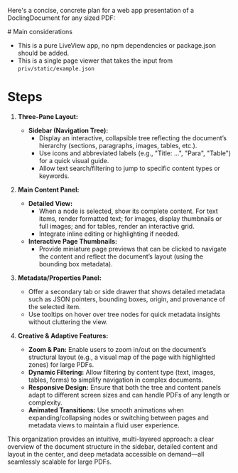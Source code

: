 Here's a concise, concrete plan for a web app presentation of a DoclingDocument for any sized PDF:

# Main considerations

- This is a pure LiveView app, no npm dependencies or package.json should be added.
- This is a single page viewer that takes the input from `priv/static/example.json`

# Steps

1. **Three-Pane Layout:**

   - **Sidebar (Navigation Tree):**
     - Display an interactive, collapsible tree reflecting the document’s hierarchy (sections, paragraphs, images, tables, etc.).
     - Use icons and abbreviated labels (e.g., "Title: ...", "Para", "Table") for a quick visual guide.
     - Allow text search/filtering to jump to specific content types or keywords.

2. **Main Content Panel:**

   - **Detailed View:**
     - When a node is selected, show its complete content. For text items, render formatted text; for images, display thumbnails or full images; and for tables, render an interactive grid.
     - Integrate inline editing or highlighting if needed.
   - **Interactive Page Thumbnails:**
     - Provide miniature page previews that can be clicked to navigate the content and reflect the document’s layout (using the bounding box metadata).

3. **Metadata/Properties Panel:**

   - Offer a secondary tab or side drawer that shows detailed metadata such as JSON pointers, bounding boxes, origin, and provenance of the selected item.
   - Use tooltips on hover over tree nodes for quick metadata insights without cluttering the view.

4. **Creative & Adaptive Features:**

   - **Zoom & Pan:** Enable users to zoom in/out on the document’s structural layout (e.g., a visual map of the page with highlighted zones) for large PDFs.
   - **Dynamic Filtering:** Allow filtering by content type (text, images, tables, forms) to simplify navigation in complex documents.
   - **Responsive Design:** Ensure that both the tree and content panels adapt to different screen sizes and can handle PDFs of any length or complexity.
   - **Animated Transitions:** Use smooth animations when expanding/collapsing nodes or switching between pages and metadata views to maintain a fluid user experience.

This organization provides an intuitive, multi-layered approach: a clear overview of the document structure in the sidebar, detailed content and layout in the center, and deep metadata accessible on demand—all seamlessly scalable for large PDFs.
